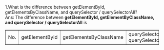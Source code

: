 1.What is the difference between getElementById, getElementsByClassName, and querySelector / querySelectorAll?
<br>
Ans: The difference between **getElementById, getElementByClassName, and querySelector / querySelectorAll** is 
<table border=1 width="100%" >
  <tr>
    <td>No.</td>
    <td>getElementById</td>
    <td>getElementsByClassName</td>
    <td>querySelector / querySelectorAll</td>
  </tr>
</table>
